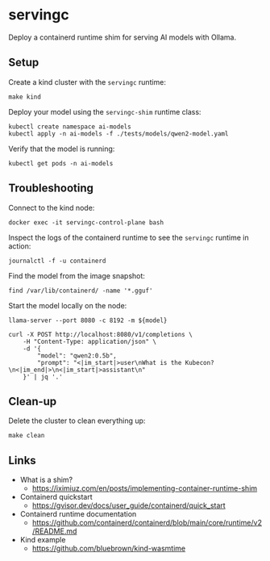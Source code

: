 # servingc

Deploy a containerd runtime shim for serving AI models with Ollama.

## Setup

Create a kind cluster with the `servingc` runtime:

```shell
make kind
```

Deploy your model using the `servingc-shim` runtime class:

```shell
kubectl create namespace ai-models
kubectl apply -n ai-models -f ./tests/models/qwen2-model.yaml
```

Verify that the model is running:

```shell
kubectl get pods -n ai-models
```

## Troubleshooting

Connect to the kind node:

```shell
docker exec -it servingc-control-plane bash
```

Inspect the logs of the containerd runtime to see the `servingc` runtime in action:

```shell
journalctl -f -u containerd
```

Find the model from the image snapshot:

```shell
find /var/lib/containerd/ -name '*.gguf'
```

Start the model locally on the node:

```shell
llama-server --port 8080 -c 8192 -m ${model}
```

```shell
curl -X POST http://localhost:8080/v1/completions \
    -H "Content-Type: application/json" \
    -d '{
        "model": "qwen2:0.5b",
        "prompt": "<|im_start|>user\nWhat is the Kubecon?\n<|im_end|>\n<|im_start|>assistant\n"
    }' | jq '.'
```

## Clean-up

Delete the cluster to clean everything up:

```shell
make clean
```

## Links

- What is a shim?
    - https://iximiuz.com/en/posts/implementing-container-runtime-shim
- Containerd quickstart
    - https://gvisor.dev/docs/user_guide/containerd/quick_start
- Containerd runtime documentation
    - https://github.com/containerd/containerd/blob/main/core/runtime/v2/README.md
- Kind example
    - https://github.com/bluebrown/kind-wasmtime
